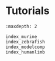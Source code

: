 # Tutorials


```{toctree}
:maxdepth: 2

index_murine
index_zebrafish
index_modelcomp
index_humanlimb

```

